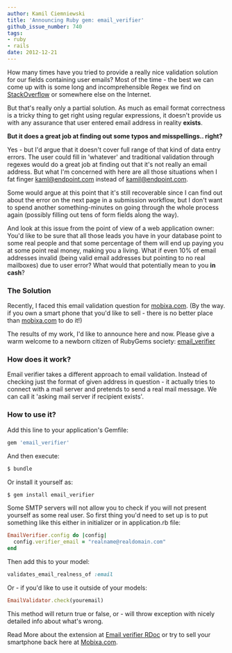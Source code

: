 ```yaml
---
author: Kamil Ciemniewski
title: 'Announcing Ruby gem: email_verifier'
github_issue_number: 740
tags:
- ruby
- rails
date: 2012-12-21
---
```




How many times have you tried to provide a really nice validation solution for our fields containing user emails? Most of the time - the best we can come up with is some long and incomprehensible Regex we find on [StackOverflow](http://stackoverflow.com/questions/201323/using-a-regular-expression-to-validate-an-email-address) or somewhere else on the Internet.

But that's really only a partial solution. As much as email format correctness is a tricky thing to get right using regular expressions, it doesn't provide us with any assurance that user entered email address in reality **exists**.

**But it does a great job at finding out some typos and misspellings.. right?**

Yes - but I'd argue that it doesn't cover full range of that kind of data entry errors. The user could fill in 'whatever' and traditional validation through regexes would do a great job at finding out that it's not really an email address. But what I'm concerned with here are all those situations when I fat finger kaml@endpoint.com instead of kamil@endpoint.com.

Some would argue at this point that it's still recoverable since I can find out about the error on the next page in a submission workflow, but I don't want to spend another something-minutes on going through the whole process again (possibly filling out tens of form fields along the way).

And look at this issue from the point of view of a web application owner: You'd like to be sure that all those leads you have in your database point to some real people and that some percentage of them will end up paying you at some point real money, making you a living. What if even 10% of email addresses invalid (being valid email addresses but pointing to no real mailboxes) due to user error? What would that potentially mean to you **in cash**?

### The Solution

Recently, I faced this email validation question for [mobixa.com](http://mobixa.com). (By the way. if you own a smart phone that you'd like to sell - there is no better place than [mobixa.com](http://mobixa.com) to do it!)

The results of my work, I'd like to announce here and now. Please give a warm welcome to a newborn citizen of RubyGems society: [email_verifier](https://github.com/kamilc/email_verifier)

### How does it work?

Email verifier takes a different approach to email validation. Instead of checking just the format of given address in question - it actually tries to connect with a mail server and pretends to send a real mail message. We can call it 'asking mail server if recipient exists'.

### How to use it?

Add this line to your application's Gemfile:

```ruby
gem 'email_verifier'
```

And then execute:

```bash
$ bundle
```

Or install it yourself as:

```bash
$ gem install email_verifier
```

Some SMTP servers will not allow you to check if you will not present yourself as some real user. So first thing you'd need to set up is to put something like this either in initializer or in application.rb file:

```ruby
EmailVerifier.config do |config|
  config.verifier_email = "realname@realdomain.com"
end
```

Then add this to your model:

```ruby
validates_email_realness_of :email
```

Or - if you'd like to use it outside of your models:

```ruby
EmailValidator.check(youremail)
```

This method will return true or false, or - will throw exception with nicely detailed info about what's wrong.

Read More about the extension at [Email verifier RDoc](http://rubydoc.info/gems/email_verifier/0.0.4/frames) or try to sell your smartphone back here at [Mobixa.com](http://mobixa.com).


